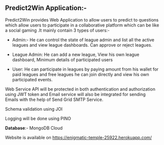## **Predict2Win Application:-** 

 

Predict2Win provides  Web Application to allow users to predict to questions which allow users to participate in a collaborative platform which can be like a social gaming .It mainly contain 3 types of users:- 

- Admin:- He can control the state of league admin and list all the active leagues and view league dashboards. Can approve or reject leagues. 

- League Admin: He can add a new league, View his own league dashboard, Minimum details of participated users 

- User: He can participate in leagues by paying amount from his wallet for paid leagues and free leagues he can join directly and view his own participated events. 

Web Service API will be protected in both authentication and authorization using JWT token and Email service will also be integrated for sending Emails with the help of Send Grid SMTP Service. 

Schema validation using JOI 

Logging will be done using PINO 

 

**Database**:- MongoDB Cloud  

 

Website is available on https://enigmatic-temple-25922.herokuapp.com/ 
